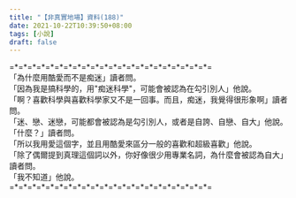 ```yaml
---
title: "【非真實地場】資料(188)"
date: 2021-10-22T10:39:50+08:00
tags: [小說]
draft: false
---
```


=\*=\*=\*=\*=\*=\*=\*=\*=\*=\*=\*=\*=\*=\*=\*=\*=\*=\*=\*=\*=\*=\*=  
「為什麼用酷愛而不是痴迷」讀者問。       
「因為我是搞科學的，用"痴迷科學"，可能會被認為在勾引別人」他說。    
「啊？喜歡科學與喜歡科學家又不是一回事。而且，痴迷，我覺得很形象啊」讀者問。       
「迷、戀、迷戀，可能都會被認為是勾引別人，或者是自誇、自戀、自大」他說。    
「什麼？」讀者問。       
「所以我用愛這個字，並且用酷愛來區分一般的喜歡和超級喜歡」他說。       
「除了偶爾提到真理這個詞以外，你好像很少用專業名詞，為什麼會被認為自大」讀者問。       
「我不知道」他說。       
=\*=\*=\*=\*=\*=\*=\*=\*=\*=\*=\*=\*=\*=\*=\*=\*=\*=\*=\*=\*=\*=\*=  